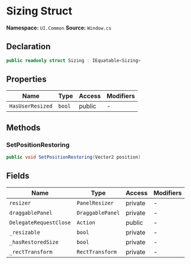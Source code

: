# Sizing Struct

**Namespace:** `UI.Common`
**Source:** `Window.cs`

## Declaration

```csharp
public readonly struct Sizing : IEquatable<Sizing>
```

## Properties

| Name | Type | Access | Modifiers |
|------|------|--------|-----------|
| `HasUserResized` | `bool` | public | - |

## Methods

### SetPositionRestoring

```csharp
public void SetPositionRestoring(Vector2 position)
```

## Fields

| Name | Type | Access | Modifiers |
|------|------|--------|-----------|
| `resizer` | `PanelResizer` | private | - |
| `draggablePanel` | `DraggablePanel` | private | - |
| `DelegateRequestClose` | `Action` | public | - |
| `_resizable` | `bool` | private | - |
| `_hasRestoredSize` | `bool` | private | - |
| `_rectTransform` | `RectTransform` | private | - |

